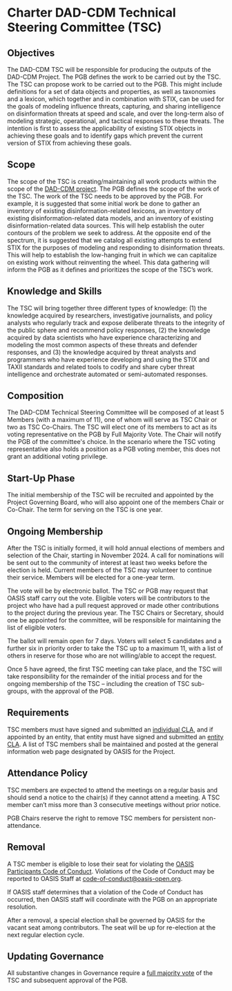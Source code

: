 # Charter DAD-CDM Technical Steering Committee (TSC)

## Objectives
The DAD-CDM TSC will be responsible for producing the outputs of the DAD-CDM Project. The PGB defines the work to be carried out by the TSC. The TSC can propose work to be carried out to the PGB. This might include definitions for a set of data objects and properties, as well as taxonomies and a lexicon, which together and in combination with STIX, can be used for the goals of modeling influence threats, capturing, and sharing intelligence on disinformation threats at speed and scale, and over the long-term also of modeling strategic, operational, and tactical responses to these threats. The intention is first to assess the applicability of existing STIX objects in achieving these goals and to identify gaps which prevent the current version of STIX from achieving these goals. 

## Scope
The scope of the TSC is creating/maintaining all work products within the scope of the [DAD-CDM project](https://github.com/DAD-CDM/dad-cdm-admin/blob/main/CHARTER.md). The PGB defines the scope of the work of the TSC. The work of the TSC needs to be approved by the PGB. For example, it is suggested that some initial work be done to gather an inventory of existing disinformation-related lexicons, an inventory of existing disinformation-related data models, and an inventory of existing disinformation-related data sources. This will help establish the outer contours of the problem we seek to address. At the opposite end of the spectrum, it is suggested that we catalog all existing attempts to extend STIX for the purposes of modeling and responding to disinformation threats. This will help to establish the low-hanging fruit in which we can capitalize on existing work without reinventing the wheel. This data gathering will inform the PGB as it defines and prioritizes the scope of the TSC’s work. 
    
## Knowledge and Skills
The TSC will bring together three different types of knowledge: (1) the knowledge acquired by researchers, investigative journalists, and policy analysts who regularly track and expose deliberate threats to the integrity of the public sphere and recommend policy responses, (2) the knowledge acquired by data scientists who have experience characterizing and modeling the most common aspects of these threats and defender responses, and (3) the knowledge acquired by threat analysts and programmers who have experience developing and using the STIX and TAXII standards and related tools to codify and share cyber threat intelligence and orchestrate automated or semi-automated responses.         
     
## Composition
The DAD-CDM Technical Steering Committee will be composed of at least 5 Members (with a maximum of 11), one of whom will serve as TSC Chair or two as TSC Co-Chairs. The TSC will elect one of its members to act as its voting representative on the PGB by Full Majority Vote. The Chair will notify the PGB of the committee's choice. In the scenario where the TSC voting representative also holds a position as a PGB voting member, this does not grant an additional voting privilege.  

## Start-Up Phase
The initial membership of the TSC will be recruited and appointed by the Project Governing Board, who will also appoint one of the members Chair or Co-Chair. The term for serving on the TSC is one year.

## Ongoing Membership
After the TSC is initially formed, it will hold annual elections of members and selection of the Chair, starting in November 2024. A call for nominations will be sent out to the community of interest at least two weeks before the election is held. Current members of the TSC may volunteer to continue their service. Members will be elected for a one-year term.

The vote will be by electronic ballot. The TSC or PGB may request that OASIS staff carry out the vote. Eligible voters will be contributors to the project who have had a pull request approved or made other contributions to the project during the previous year. The TSC Chairs or Secretary, should one be appointed for the committee, will be responsible for maintaining the list of eligible voters.

The ballot will remain open for 7 days. Voters will select 5 candidates and a further six in priority order to take the TSC up to a maximum 11, with a list of others in reserve for those who are not willing/able to accept the request.

Once 5 have agreed, the first TSC meeting can take place, and the TSC will take responsibility for the remainder of the initial process and for the ongoing membership of the TSC – including the creation of TSC sub-groups, with the approval of the PGB.

## Requirements
TSC members must have signed and submitted an [individual CLA](https://www.oasis-open.org/open-projects/cla/oasis-open-projects-individual-contributor-license-agreement-i-cla/), and if appointed by an entity, that entity must have signed and submitted an [entity CLA](https://www.oasis-open.org/open-projects/cla/entity-cla-20210630/). A list of TSC members shall be maintained and posted at the general information web page designated by OASIS for the Project.

## Attendance Policy
TSC members are expected to attend the meetings on a regular basis and should send a notice to the chair(s) if they cannot attend a meeting. A TSC member can’t miss more than 3 consecutive meetings without prior notice. 

PGB Chairs reserve the right to remove TSC members for persistent non-attendance.

## Removal
A TSC member is eligible to lose their seat for violating the [OASIS Participants Code of Conduct](https://www.oasis-open.org/policies-guidelines/oasis-participants-code-of-conduct/). Violations of the Code of Conduct may be reported to OASIS Staff at [code-of-conduct@oasis-open.org](mailto:code-of-conduct@oasis-open.org).

If OASIS staff determines that a violation of the Code of Conduct has occurred, then OASIS staff will coordinate with the PGB on an appropriate resolution.

After a removal, a special election shall be governed by OASIS for the vacant seat among contributors. The seat will be up for re-election at the next regular election cycle.


## Updating Governance
All substantive changes in Governance require a [full majority vote](https://www.oasis-open.org/policies-guidelines/oasis-defined-terms-2018-05-22#dFullMajority) of the TSC and subsequent approval of the PGB.
